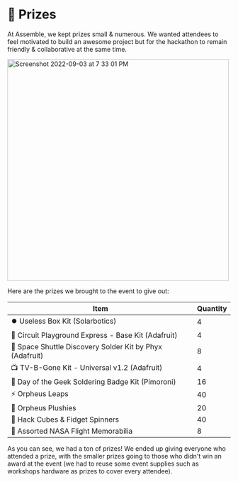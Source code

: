# 🎁 Prizes

At Assemble, we kept prizes small & numerous. We wanted attendees to feel motivated to build an awesome project but for the hackathon to remain friendly & collaborative at the same time.

<img width="500" alt="Screenshot 2022-09-03 at 7 33 01 PM" src="https://user-images.githubusercontent.com/39828164/188268484-c9294476-4924-4e0f-bb81-8f89e8199ff1.png">

Here are the prizes we brought to the event to give out:

| Item |Quantity  |
|--|--|
|⏺️ Useless Box Kit (Solarbotics)  | 4 |
|🔮 Circuit Playground Express - Base Kit (Adafruit)  | 4 |
|🚀 Space Shuttle Discovery Solder Kit by Phyx (Adafruit)  | 8 |
|📺 TV-B-Gone Kit - Universal v1.2 (Adafruit)  | 4 |
|🔌 Day of the Geek Soldering Badge Kit (Pimoroni)  | 16 |
|⚡ Orpheus Leaps  | 40 |
|🤩 Orpheus Plushies  | 20 |
|🧊 Hack Cubes & Fidget Spinners  | 40 |
|🌝 Assorted NASA Flight Memorabilia  | 8 |

As you can see, we had a ton of prizes! We ended up giving everyone who attended a prize, with the smaller prizes going to those who didn't win an award at the event (we had to reuse some event supplies such as workshops hardware as prizes to cover every attendee). 
